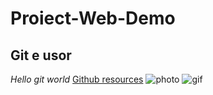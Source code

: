 # Proiect-Web-Demo
## Git e usor
*Hello git world*
[Github resources](https://www.youtube.com/watch?v=dQw4w9WgXcQ&list=RDdQw4w9WgXcQ&start_radio=1)
![photo](https://freesvg.org/img/1716483909server-tower-3d.png)
![gif](https://media3.giphy.com/media/v1.Y2lkPTZjMDliOTUyY2h1ejJkcWE0OTI3YWN3dGVtMnJzYjE1bnowYWxyNm0zeTZsMzR4biZlcD12MV9naWZzX3NlYXJjaCZjdD1n/101IgDtwWFQKti/giphy.gif)